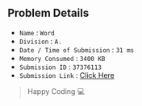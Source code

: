 ## Problem Details 
 
- `Name`                      : `Word`
- `Division`                  : `A.`
- `Date / Time of Submission` : `31 ms`
- `Memory Consumed`           : `3400 KB`
- `Submission ID`             : `37376113`
- `Submission Link`           : [Click Here](http://codeforces.com/contest/71/submission/37376113)

> Happy Coding   :computer: